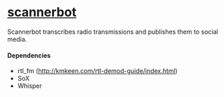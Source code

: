 # [scannerbot](https://twitter.com/sdscannerbot)

Scannerbot transcribes radio transmissions and publishes them to social media.

#### Dependencies
* rtl_fm (http://kmkeen.com/rtl-demod-guide/index.html)
* SoX
* Whisper
